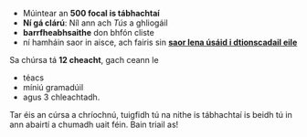 - Múintear an **500 focal is tábhachtaí**
- **Ní gá clárú**: Níl ann ach *Tús* a ghliogáil
- **barrfheabhsaithe** don bhfón cliste
- ní hamháin saor in aisce, ach fairis sin **[saor lena úsáid i dtionscadail eile](https://github.com/Esperanto/kurso-zagreba-metodo)**

Sa chúrsa tá **12 cheacht**, gach ceann le 

- téacs
- míniú gramadúil 
- agus 3 chleachtadh.

Tar éis an cúrsa a chríochnú, tuigfidh tú na nithe is tábhachtaí is beidh tú in ann abairtí a chumadh uait féin. Bain triail as!
